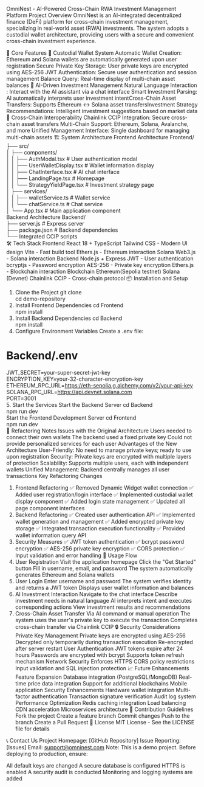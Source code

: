 OmniNest - AI-Powered Cross-Chain RWA Investment Management Platform
Project Overview
OmniNest is an AI-integrated decentralized finance (DeFi) platform for cross-chain investment management, specializing in real-world asset (RWA) investments. The system adopts a ​​custodial wallet architecture​​, providing users with a secure and convenient cross-chain investment experience.

🚀 Core Features
🔐 Custodial Wallet System
​​Automatic Wallet Creation​​: Ethereum and Solana wallets are automatically generated upon user registration
​​Secure Private Key Storage​​: User private keys are encrypted using AES-256
​​JWT Authentication​​: Secure user authentication and session management
​​Balance Query​​: Real-time display of multi-chain asset balances
🤖 AI-Driven Investment Management
​​Natural Language Interaction​​: Interact with the AI assistant via a chat interface
​​Smart Investment Parsing​​: AI automatically interprets user investment intent
​​Cross-Chain Asset Transfers​​: Supports Ethereum ↔ Solana asset transfers
​​Investment Strategy Recommendations​​: Intelligent investment suggestions based on market data
🔗 Cross-Chain Interoperability
​​Chainlink CCIP Integration​​: Secure cross-chain asset transfers
​​Multi-Chain Support​​: Ethereum, Solana, Avalanche, and more
​​Unified Management Interface​​: Single dashboard for managing multi-chain assets
🏗️ System Architecture
Frontend Architecture
Frontend/  
├── src/  
│   ├── components/  
│   │   ├── AuthModal.tsx          # User authentication modal  
│   │   ├── UserWalletDisplay.tsx  # Wallet information display  
│   │   ├── ChatInterface.tsx      # AI chat interface  
│   │   ├── LandingPage.tsx        # Homepage  
│   │   └── StrategyYieldPage.tsx  # Investment strategy page  
│   ├── services/  
│   │   ├── walletService.ts       # Wallet service  
│   │   └── chatService.ts         # Chat service  
│   └── App.tsx                    # Main application component  
Backend Architecture
Backend/  
├── server.js                      # Express server  
├── package.json                   # Backend dependencies  
└── Integrated CCIP scripts  
🛠️ Tech Stack
Frontend
​​React 18​​ + ​​TypeScript​​
​​Tailwind CSS​​ - Modern UI design
​​Vite​​ - Fast build tool
​​Ethers.js​​ - Ethereum interaction
​​Solana Web3.js​​ - Solana interaction
Backend
​​Node.js​​ + ​​Express​​
​​JWT​​ - User authentication
​​bcryptjs​​ - Password encryption
​​AES-256​​ - Private key encryption
​​Ethers.js​​ - Blockchain interaction
Blockchain
​​Ethereum​​ (Sepolia testnet)
​​Solana​​ (Devnet)
​​Chainlink CCIP​​ - Cross-chain protocol
📦 Installation and Setup
1. Clone the Project
git clone <repository-url>  
cd demo-repository  
2. Install Frontend Dependencies
cd Frontend  
npm install  
3. Install Backend Dependencies
cd Backend  
npm install  
4. Configure Environment Variables
Create a .env file:

# Backend/.env  
JWT_SECRET=your-super-secret-jwt-key  
ENCRYPTION_KEY=your-32-character-encryption-key  
ETHEREUM_RPC_URL=https://eth-sepolia.g.alchemy.com/v2/your-api-key  
SOLANA_RPC_URL=https://api.devnet.solana.com  
PORT=3001  
5. Start the Services
Start the Backend Server
cd Backend  
npm run dev  
Start the Frontend Development Server
cd Frontend  
npm run dev  
🔄 Refactoring Notes
Issues with the Original Architecture
Users needed to connect their own wallets
The backend used a fixed private key
Could not provide personalized services for each user
Advantages of the New Architecture
​​User-Friendly​​: No need to manage private keys; ready to use upon registration
​​Security​​: Private keys are encrypted with multiple layers of protection
​​Scalability​​: Supports multiple users, each with independent wallets
​​Unified Management​​: Backend centrally manages all user transactions
Key Refactoring Changes
1. Frontend Refactoring
✅ Removed Dynamic Widget wallet connection
✅ Added user registration/login interface
✅ Implemented custodial wallet display component
✅ Added login state management
✅ Updated all page component interfaces
2. Backend Refactoring
✅ Created user authentication API
✅ Implemented wallet generation and management
✅ Added encrypted private key storage
✅ Integrated transaction execution functionality
✅ Provided wallet information query API
3. Security Measures
✅ JWT token authentication
✅ bcrypt password encryption
✅ AES-256 private key encryption
✅ CORS protection
✅ Input validation and error handling
🚀 Usage Flow
1. User Registration
Visit the application homepage
Click the "Get Started" button
Fill in username, email, and password
The system automatically generates Ethereum and Solana wallets
2. User Login
Enter username and password
The system verifies identity and returns a JWT token
Displays user wallet information and balances
3. AI Investment Interaction
Navigate to the chat interface
Describe investment needs in natural language
AI interprets intent and executes corresponding actions
View investment results and recommendations
4. Cross-Chain Asset Transfer
Via AI command or manual operation
The system uses the user's private key to execute the transaction
Completes cross-chain transfer via Chainlink CCIP
🔒 Security Considerations
Private Key Management
Private keys are encrypted using AES-256
Decrypted only temporarily during transaction execution
Re-encrypted after server restart
User Authentication
JWT tokens expire after 24 hours
Passwords are encrypted with bcrypt
Supports token refresh mechanism
Network Security
Enforces HTTPS
CORS policy restrictions
Input validation and SQL injection protection
📈 Future Enhancements
Feature Expansion
 Database integration (PostgreSQL/MongoDB)
 Real-time price data integration
 Support for additional blockchains
 Mobile application
Security Enhancements
 Hardware wallet integration
 Multi-factor authentication
 Transaction signature verification
 Audit log system
Performance Optimization
 Redis caching integration
 Load balancing
 CDN acceleration
 Microservices architecture
🤝 Contribution Guidelines
Fork the project
Create a feature branch
Commit changes
Push to the branch
Create a Pull Request
📄 License
MIT License - See the LICENSE file for details

📞 Contact Us
Project Homepage: [GitHub Repository]
Issue Reporting: [Issues]
Email: support@omninest.com
​​Note​​: This is a demo project. Before deploying to production, ensure:

All default keys are changed
A secure database is configured
HTTPS is enabled
A security audit is conducted
Monitoring and logging systems are added
